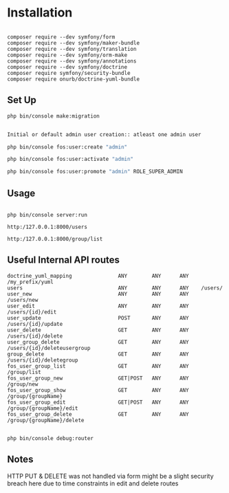 
# Installation

``` composer symfony plugins

composer require --dev symfony/form
composer require --dev symfony/maker-bundle
composer require --dev symfony/translation
composer require --dev symfony/orm-make
composer require --dev symfony/annotations
composer require --dev symfony/doctrine
composer require symfony/security-bundle
composer require onurb/doctrine-yuml-bundle

```


## Set Up

```bash
php bin/console make:migration


Initial or default admin user creation:: atleast one admin user

php bin/console fos:user:create "admin"

php bin/console fos:user:activate "admin"

php bin/console fos:user:promote "admin" ROLE_SUPER_ADMIN
```

## Usage

```run through

php bin/console server:run

http:/127.0.0.1:8000/users

http:/127.0.0.1:8000/group/list

```

## Useful Internal API routes

```routes
doctrine_yuml_mapping               ANY        ANY      ANY    /my_prefix/yuml
users                               ANY        ANY      ANY    /users/
user_new                            ANY        ANY      ANY    /users/new
user_edit                           ANY        ANY      ANY    /users/{id}/edit
user_update                         POST       ANY      ANY    /users/{id}/update
user_delete                         GET        ANY      ANY    /users/{id}/delete
user_group_delete                   GET        ANY      ANY    /users/{id}/deleteusergroup
group_delete                        GET        ANY      ANY    /users/{id}/deletegroup
fos_user_group_list                 GET        ANY      ANY    /group/list
fos_user_group_new                  GET|POST   ANY      ANY    /group/new
fos_user_group_show                 GET        ANY      ANY    /group/{groupName}
fos_user_group_edit                 GET|POST   ANY      ANY    /group/{groupName}/edit
fos_user_group_delete               GET        ANY      ANY    /group/{groupName}/delete
```

``` to see full list of routes

php bin/console debug:router

```

## Notes

HTTP PUT & DELETE was not handled via form might be a slight security breach here due to time constraints in edit and delete routes







